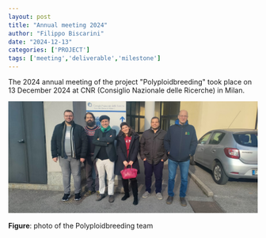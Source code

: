 ```yaml
---
layout: post
title: "Annual meeting 2024"
author: "Filippo Biscarini"
date: "2024-12-13"
categories: ['PROJECT']
tags: ['meeting','deliverable','milestone']
---
```


The 2024 annual meeting of the project "Polyploidbreeding" took place on 13 December 2024 at CNR (Consiglio Nazionale delle Ricerche) in Milan.

<a href="/assets/img/posts/2024_annual_meeting.jpeg"><img src="/assets/img/posts/2024_annual_meeting.jpeg" alt="Group photo"></a>
<div class="caption"><b>Figure</b>: photo of the Polyploidbreeding team</div>

